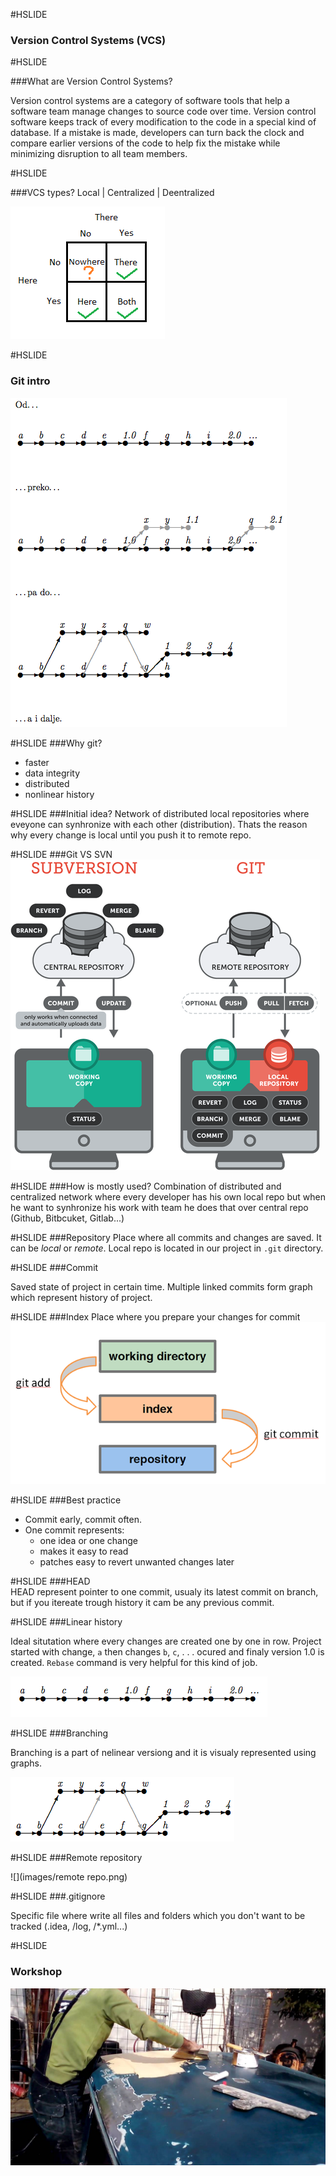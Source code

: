 #HSLIDE
### Version Control Systems (VCS)

#HSLIDE

###What are Version Control Systems?

Version control systems are a category of software tools that help a software team manage changes to source code over time. Version control software keeps track of every modification to the code in a special kind of database. If a mistake is made, developers can turn back the clock and compare earlier versions of the code to help fix the mistake while minimizing disruption to all team members.

#HSLIDE

###VCS types?
 Local | Centralized | Deentralized

![](images/vcs.png)

#HSLIDE
### Git intro
![](images/uvod.png)

#HSLIDE
###Why git?
- faster
- data integrity
- distributed 
- nonlinear history

#HSLIDE
###Initial idea?
Network of distributed local repositories where eveyone can synhronize with each other (distribution). Thats the reason why every change is local until you push it to remote repo.

#HSLIDE
###Git VS SVN
![](images/gvs.png)

#HSLIDE
###How is mostly used?
Combination of distributed and centralized network where every developer has his own local repo but when he want to synhronize his work with team he does that over central repo (Github, Bitbcuket, Gitlab...)

#HSLIDE
###Repository
Place where all commits and changes are saved. It can be _local_ or _remote_. Local repo is located in our project in `.git` directory. 

#HSLIDE
###Commit

Saved state of project in certain time. Multiple linked commits form graph which represent history of project.

#HSLIDE
###Index
Place where you prepare your changes for commit
![](images/index.png)

#HSLIDE
###Best practice

- Commit early, commit often. 
- One commit represents: 
	- one idea or one change 
	- makes it easy to read 
	- patches easy to revert unwanted changes later

#HSLIDE
###HEAD  
HEAD represent pointer to one commit, usualy its latest commit on branch, but if you itereate trough history it cam be any previous commit.

#HSLIDE
###Linear history

Ideal situtation where every changes are created one by one in row. Project started with change, `a` then changes `b`, `c`, . . . ocured and finaly version 1.0 is created. `Rebase` command is very helpful for this kind of job.

![](images/linearno.png)

#HSLIDE
###Branching

Branching is a part of nelinear versiong and it is visualy represented using graphs.

![](images/grananje.png)

#HSLIDE
###Remote repository

![](images/remote repo.png)

#HSLIDE
###.gitignore

Specific file where write all files and folders which you don't want to be tracked (.idea, /log, /*.yml...)

#HSLIDE
### Workshop
![](images/git.jpg)